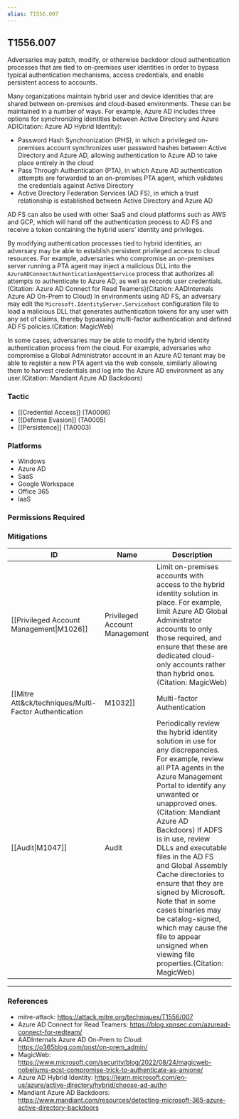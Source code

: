 ```yaml
---
alias: T1556.007
---
```


## T1556.007

Adversaries may patch, modify, or otherwise backdoor cloud authentication processes that are tied to on-premises user identities in order to bypass typical authentication mechanisms, access credentials, and enable persistent access to accounts.  

Many organizations maintain hybrid user and device identities that are shared between on-premises and cloud-based environments. These can be maintained in a number of ways. For example, Azure AD includes three options for synchronizing identities between Active Directory and Azure AD(Citation: Azure AD Hybrid Identity):

* Password Hash Synchronization (PHS), in which a privileged on-premises account synchronizes user password hashes between Active Directory and Azure AD, allowing authentication to Azure AD to take place entirely in the cloud 
* Pass Through Authentication (PTA), in which Azure AD authentication attempts are forwarded to an on-premises PTA agent, which validates the credentials against Active Directory 
* Active Directory Federation Services (AD FS), in which a trust relationship is established between Active Directory and Azure AD 

AD FS can also be used with other SaaS and cloud platforms such as AWS and GCP, which will hand off the authentication process to AD FS and receive a token containing the hybrid users’ identity and privileges. 

By modifying authentication processes tied to hybrid identities, an adversary may be able to establish persistent privileged access to cloud resources. For example, adversaries who compromise an on-premises server running a PTA agent may inject a malicious DLL into the `AzureADConnectAuthenticationAgentService` process that authorizes all attempts to authenticate to Azure AD, as well as records user credentials.(Citation: Azure AD Connect for Read Teamers)(Citation: AADInternals Azure AD On-Prem to Cloud) In environments using AD FS, an adversary may edit the `Microsoft.IdentityServer.Servicehost` configuration file to load a malicious DLL that generates authentication tokens for any user with any set of claims, thereby bypassing multi-factor authentication and defined AD FS policies.(Citation: MagicWeb)

In some cases, adversaries may be able to modify the hybrid identity authentication process from the cloud. For example, adversaries who compromise a Global Administrator account in an Azure AD tenant may be able to register a new PTA agent via the web console, similarly allowing them to harvest credentials and log into the Azure AD environment as any user.(Citation: Mandiant Azure AD Backdoors)


### Tactic
- [[Credential Access]] (TA0006)
- [[Defense Evasion]] (TA0005)
- [[Persistence]] (TA0003)

### Platforms
- Windows
- Azure AD
- SaaS
- Google Workspace
- Office 365
- IaaS

### Permissions Required

### Mitigations

| ID | Name | Description |
| --- | --- | --- |
| [[Privileged Account Management\|M1026]] | Privileged Account Management | Limit on-premises accounts with access to the hybrid identity solution in place. For example, limit Azure AD Global Administrator accounts to only those required, and ensure that these are dedicated cloud-only accounts rather than hybrid ones.(Citation: MagicWeb) |
| [[Mitre Att&ck/techniques/Multi-Factor Authentication|M1032]] | Multi-factor Authentication | Integrating multi-factor authentication (MFA) as part of organizational policy can greatly reduce the risk of an adversary gaining control of valid credentials that may be used for additional tactics such as initial access, lateral movement, and collecting information. MFA can also be used to restrict access to cloud resources and APIs.  |
| [[Audit\|M1047]] | Audit | Periodically review the hybrid identity solution in use for any discrepancies. For example, review all PTA agents in the Azure Management Portal to identify any unwanted or unapproved ones.(Citation: Mandiant Azure AD Backdoors) If ADFS is in use, review DLLs and executable files in the AD FS and Global Assembly Cache directories to ensure that they are signed by Microsoft. Note that in some cases binaries may be catalog-signed, which may cause the file to appear unsigned when viewing file properties.(Citation: MagicWeb) |


---
### References

- mitre-attack: https://attack.mitre.org/techniques/T1556/007
- Azure AD Connect for Read Teamers: https://blog.xpnsec.com/azuread-connect-for-redteam/
- AADInternals Azure AD On-Prem to Cloud: https://o365blog.com/post/on-prem_admin/
- MagicWeb: https://www.microsoft.com/security/blog/2022/08/24/magicweb-nobeliums-post-compromise-trick-to-authenticate-as-anyone/
- Azure AD Hybrid Identity: https://learn.microsoft.com/en-us/azure/active-directory/hybrid/choose-ad-authn
- Mandiant Azure AD Backdoors: https://www.mandiant.com/resources/detecting-microsoft-365-azure-active-directory-backdoors
